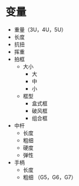 # 变量
- 重量（3U，4U，5U）
- 长度
- 抗扭
- 挥重
- 拍框
	- 大小
		- 大
		- 中
		- 小
	- 框型
		- 盒式框
		- 破风框
		- 组合框
- 中杆
	- 长度
	- 粗细
	- 硬度
	- 弹性
- 手柄
	- 长度
	- 粗细 （G5，G6，G7）